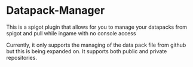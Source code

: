 # Datapack-Manager
This is a spigot plugin that allows for you to manage your datapacks from spigot and pull while ingame with no console access


Currently, it only supports the managing of the data pack file from github but this is being expanded on.
It supports both public and private repositories.